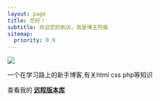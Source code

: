 ```yaml
---
layout: page
title: 您好！
subtitle: 欢迎您的到访，我是博主阿威
sitemap:
  priority: 0.9
---
```


<img src="{{ '/assets/img/pudhina.jpg' | prepend: site.baseurl }}" id="about-img">

<div id="describe-text">
	<p>一个在学习路上的新手博客,有关html css php等知识</p>
	<p>查看我的<strong> <a href="https://github.com/lin1874656762/lin1874656762.github.io"> 远程版本库</a> </strong></p>
</div>
